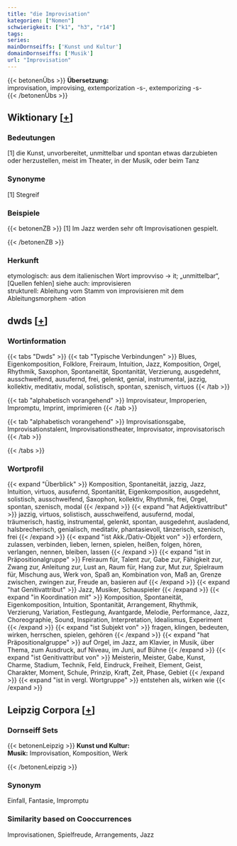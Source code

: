 ```yaml
---
title: "die Improvisation"
kategorien: ["Nomen"]
schwierigkeit: ["k1", "h3", "r14"]
tags:
series:
mainDornseiffs: ['Kunst und Kultur']
domainDornseiffs: ['Musik']
url: "Improvisation"
---
```


{{< betonenÜbs >}}
**Übersetzung:**  
improvisation, improvising, extemporization -s-, extemporizing -s-  
{{< /betonenÜbs >}}

## Wiktionary [[+](https://de.wiktionary.org/wiki/Improvisation)]

### Bedeutungen
[1] die Kunst, unvorbereitet, unmittelbar und spontan etwas darzubieten oder herzustellen, meist im Theater, in der Musik, oder beim Tanz  

### Synonyme
[1] Stegreif  

### Beispiele
{{< betonenZB >}}
[1] Im Jazz werden sehr oft Improvisationen gespielt.  

{{< /betonenZB >}}
### Herkunft
etymologisch: aus dem italienischen Wort improvviso → it; „unmittelbar“, [Quellen fehlen] siehe auch: improvisieren  
strukturell: Ableitung vom Stamm von improvisieren mit dem Ableitungsmorphem -ation  



## dwds [[+](https://www.dwds.de/wb/Improvisation)]

### Wortinformation
{{< tabs "Dwds" >}}
{{< tab "Typische Verbindungen" >}}
Blues, Eigenkomposition, Folklore, Freiraum, Intuition, Jazz, Komposition, Orgel, Rhythmik, Saxophon, Spontaneität, Spontanität, Verzierung, ausgedehnt, ausschweifend, ausufernd, frei, gelenkt, genial, instrumental, jazzig, kollektiv, meditativ, modal, solistisch, spontan, szenisch, virtuos
{{< /tab >}}

{{< tab "alphabetisch vorangehend" >}}
Improvisateur, Improperien, Impromptu, Imprint, imprimieren
{{< /tab >}}

{{< tab "alphabetisch vorangehend" >}}
Improvisationsgabe, Improvisationstalent, Improvisationstheater, Improvisator, improvisatorisch
{{< /tab >}}

{{< /tabs >}}

### Wortprofil
{{< expand "Überblick" >}} Komposition, Spontaneität, jazzig, Jazz, Intuition, virtuos, ausufernd, Spontanität, Eigenkomposition, ausgedehnt, solistisch, ausschweifend, Saxophon, kollektiv, Rhythmik, frei, Orgel, spontan, szenisch, modal {{< /expand >}}
{{< expand "hat Adjektivattribut" >}} jazzig, virtuos, solistisch, ausschweifend, ausufernd, modal, träumerisch, hastig, instrumental, gelenkt, spontan, ausgedehnt, ausladend, halsbrecherisch, genialisch, meditativ, phantasievoll, tänzerisch, szenisch, frei {{< /expand >}}
{{< expand "ist Akk./Dativ-Objekt von" >}} erfordern, zulassen, verbinden, lieben, lernen, spielen, heißen, folgen, hören, verlangen, nennen, bleiben, lassen {{< /expand >}}
{{< expand "ist in Präpositionalgruppe" >}} Freiraum für, Talent zur, Gabe zur, Fähigkeit zur, Zwang zur, Anleitung zur, Lust an, Raum für, Hang zur, Mut zur, Spielraum für, Mischung aus, Werk von, Spaß an, Kombination von, Maß an, Grenze zwischen, zwingen zur, Freude an, basieren auf {{< /expand >}}
{{< expand "hat Genitivattribut" >}} Jazz, Musiker, Schauspieler {{< /expand >}}
{{< expand "in Koordination mit" >}} Komposition, Spontaneität, Eigenkomposition, Intuition, Spontanität, Arrangement, Rhythmik, Verzierung, Variation, Festlegung, Avantgarde, Melodie, Performance, Jazz, Choreographie, Sound, Inspiration, Interpretation, Idealismus, Experiment {{< /expand >}}
{{< expand "ist Subjekt von" >}} fragen, klingen, bedeuten, wirken, herrschen, spielen, gehören {{< /expand >}}
{{< expand "hat Präpositionalgruppe" >}} auf Orgel, im Jazz, am Klavier, in Musik, über Thema, zum Ausdruck, auf Niveau, im Juni, auf Bühne {{< /expand >}}
{{< expand "ist Genitivattribut von" >}} Meisterin, Meister, Gabe, Kunst, Charme, Stadium, Technik, Feld, Eindruck, Freiheit, Element, Geist, Charakter, Moment, Schule, Prinzip, Kraft, Zeit, Phase, Gebiet {{< /expand >}}
{{< expand "ist in vergl. Wortgruppe" >}} entstehen als, wirken wie {{< /expand >}}

## Leipzig Corpora [[+](https://corpora.uni-leipzig.de/en/res?word=Improvisation&corpusId=deu_newscrawl-public_2018)]

### Dornseiff Sets
{{< betonenLeipzig >}}
**Kunst und Kultur:**  
**Musik:** Improvisation, Komposition, Werk  

{{< /betonenLeipzig >}}

### Synonym
Einfall, Fantasie, Impromptu


### Similarity based on Cooccurrences
Improvisationen, Spielfreude, Arrangements, Jazz

